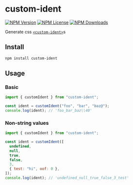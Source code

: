 # custom-ident

[![NPM Version](https://img.shields.io/npm/v/custom-ident.svg?style=flat)](https://www.npmjs.com/package/custom-ident)
[![NPM License](https://img.shields.io/npm/l/custom-ident.svg?style=flat)](https://github.com/Calvin-LL/custom-ident/blob/main/LICENSE)
[![NPM Downloads](https://img.shields.io/npm/dt/custom-ident.svg?style=flat)](https://www.npmjs.com/package/custom-ident)

Generate css [`<custom-ident>`](https://developer.mozilla.org/en-US/docs/Web/CSS/custom-ident)s

## Install

```bash
npm install custom-ident
```

## Usage

### Basic

```js
import { customIdent } from "custom-ident";

const ident = customIdent("foo", "bar", "baz@");
console.log(ident); // 'foo_bar_baz\\40'
```

### Non-string values

```js
import { customIdent } from "custom-ident";

const ident = customIdent([
  undefined,
  null,
  true,
  false,
  3,
  { test: "hi", oof: 0 },
]);
console.log(ident); // 'undefined_null_true_false_3_test'
```
